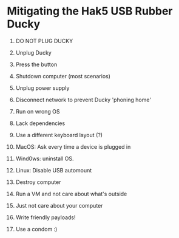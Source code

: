 # Mitigating the Hak5 USB Rubber Ducky
1. DO NOT PLUG DUCKY

2. Unplug Ducky

3. Press the button

4. Shutdown computer (most scenarios)

5. Unplug power supply

6. Disconnect network to prevent Ducky 'phoning home'

7. Run on wrong OS

8. Lack dependencies

9. Use a different keyboard layout (?)

10. MacOS: Ask every time a device is plugged in

11. Wind0ws: uninstall OS.

12. Linux: Disable USB automount

13. Destroy computer

14. Run a VM and not care about what's outside

15. Just not care about your computer

16. Write friendly payloads!

17. Use a condom :)
